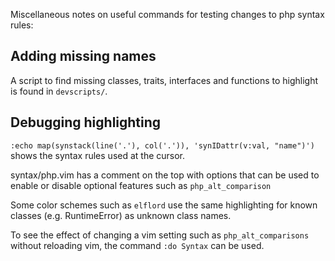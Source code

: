 Miscellaneous notes on useful commands for testing changes to php syntax rules:

Adding missing names
--------------------

A script to find missing classes, traits, interfaces and functions to highlight is found in `devscripts/`.

Debugging highlighting
----------------------

`:echo map(synstack(line('.'), col('.')), 'synIDattr(v:val, "name")')`
shows the syntax rules used at the cursor.

syntax/php.vim has a comment on the top with options that can be used to enable or disable
optional features such as `php_alt_comparison`

Some color schemes such as `elflord` use the same highlighting for known classes (e.g. RuntimeError) as unknown class names.

To see the effect of changing a vim setting such as `php_alt_comparisons` without reloading vim, the command `:do Syntax` can be used.
